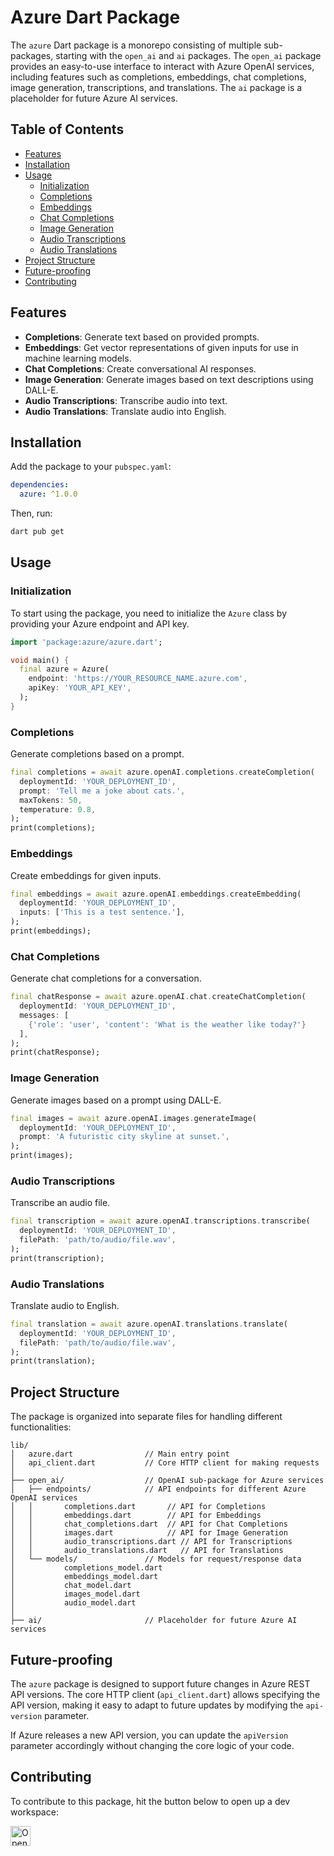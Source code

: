 # Azure Dart Package

The `azure` Dart package is a monorepo consisting of multiple sub-packages, starting with the `open_ai` and `ai` packages. The `open_ai` package provides an easy-to-use interface to interact with Azure OpenAI services, including features such as completions, embeddings, chat completions, image generation, transcriptions, and translations. The `ai` package is a placeholder for future Azure AI services.

## Table of Contents

- [Features](#features)
- [Installation](#installation)
- [Usage](#usage)
  - [Initialization](#initialization)
  - [Completions](#completions)
  - [Embeddings](#embeddings)
  - [Chat Completions](#chat-completions)
  - [Image Generation](#image-generation)
  - [Audio Transcriptions](#audio-transcriptions)
  - [Audio Translations](#audio-translations)
- [Project Structure](#project-structure)
- [Future-proofing](#future-proofing)
- [Contributing](#contributing)

## Features

- **Completions**: Generate text based on provided prompts.
- **Embeddings**: Get vector representations of given inputs for use in machine learning models.
- **Chat Completions**: Create conversational AI responses.
- **Image Generation**: Generate images based on text descriptions using DALL-E.
- **Audio Transcriptions**: Transcribe audio into text.
- **Audio Translations**: Translate audio into English.

## Installation

Add the package to your `pubspec.yaml`:

```yaml
dependencies:
  azure: ^1.0.0
```

Then, run:

```sh
dart pub get
```

## Usage

### Initialization
To start using the package, you need to initialize the `Azure` class by providing your Azure endpoint and API key.

```dart
import 'package:azure/azure.dart';

void main() {
  final azure = Azure(
    endpoint: 'https://YOUR_RESOURCE_NAME.azure.com',
    apiKey: 'YOUR_API_KEY',
  );
}
```

### Completions
Generate completions based on a prompt.

```dart
final completions = await azure.openAI.completions.createCompletion(
  deploymentId: 'YOUR_DEPLOYMENT_ID',
  prompt: 'Tell me a joke about cats.',
  maxTokens: 50,
  temperature: 0.8,
);
print(completions);
```

### Embeddings
Create embeddings for given inputs.

```dart
final embeddings = await azure.openAI.embeddings.createEmbedding(
  deploymentId: 'YOUR_DEPLOYMENT_ID',
  inputs: ['This is a test sentence.'],
);
print(embeddings);
```

### Chat Completions
Generate chat completions for a conversation.

```dart
final chatResponse = await azure.openAI.chat.createChatCompletion(
  deploymentId: 'YOUR_DEPLOYMENT_ID',
  messages: [
    {'role': 'user', 'content': 'What is the weather like today?'}
  ],
);
print(chatResponse);
```

### Image Generation
Generate images based on a prompt using DALL-E.

```dart
final images = await azure.openAI.images.generateImage(
  deploymentId: 'YOUR_DEPLOYMENT_ID',
  prompt: 'A futuristic city skyline at sunset.',
);
print(images);
```

### Audio Transcriptions
Transcribe an audio file.

```dart
final transcription = await azure.openAI.transcriptions.transcribe(
  deploymentId: 'YOUR_DEPLOYMENT_ID',
  filePath: 'path/to/audio/file.wav',
);
print(transcription);
```

### Audio Translations
Translate audio to English.

```dart
final translation = await azure.openAI.translations.translate(
  deploymentId: 'YOUR_DEPLOYMENT_ID',
  filePath: 'path/to/audio/file.wav',
);
print(translation);
```

## Project Structure
The package is organized into separate files for handling different functionalities:

```plaintext
lib/
│   azure.dart                // Main entry point
│   api_client.dart           // Core HTTP client for making requests
│
├── open_ai/                  // OpenAI sub-package for Azure services
│   ├── endpoints/            // API endpoints for different Azure OpenAI services
│   │       completions.dart       // API for Completions
│   │       embeddings.dart        // API for Embeddings
│   │       chat_completions.dart  // API for Chat Completions
│   │       images.dart            // API for Image Generation
│   │       audio_transcriptions.dart // API for Transcriptions
│   │       audio_translations.dart   // API for Translations
│   └── models/               // Models for request/response data
│           completions_model.dart
│           embeddings_model.dart
│           chat_model.dart
│           images_model.dart
│           audio_model.dart
│
├── ai/                       // Placeholder for future Azure AI services
```

## Future-proofing
The `azure` package is designed to support future changes in Azure REST API versions. The core HTTP client (`api_client.dart`) allows specifying the API version, making it easy to adapt to future updates by modifying the `api-version` parameter.

If Azure releases a new API version, you can update the `apiVersion` parameter accordingly without changing the core logic of your code.

## Contributing
To contribute to this package, hit the button below to open up a dev workspace:

<a href="https://idx.google.com/new?template=https%3A%2F%2Fgithub.com%2Ftyler-jewell%2Fazure">
  <picture>
    <source
      media="(prefers-color-scheme: dark)"
      srcset="https://cdn.idx.dev/btn/open_light_32.svg">
    <source
      media="(prefers-color-scheme: light)"
      srcset="https://cdn.idx.dev/btn/open_dark_32.svg">
    <img
      height="32"
      alt="Open in IDX"
      src="https://cdn.idx.dev/btn/open_purple_32.svg">
  </picture>
</a>



